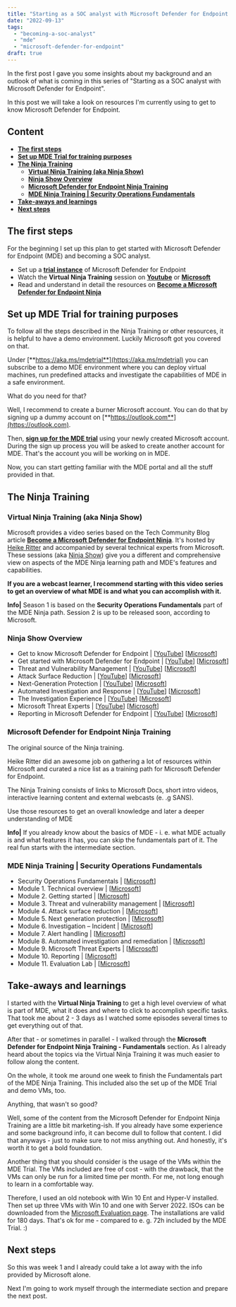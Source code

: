 ```yaml
---
title: "Starting as a SOC analyst with Microsoft Defender for Endpoint | Learning resources for beginners"
date: "2022-09-13"
tags: 
  - "becoming-a-soc-analyst"
  - "mde"
  - "microsoft-defender-for-endpoint"
draft: true
---
```


In the first post I gave you some insights about my background and an outlook of what is coming in this series of "Starting as a SOC analyst with Microsoft Defender for Endpoint".

In this post we will take a look on resources I'm currently using to get to know Microsoft Defender for Endpoint.

## Content

- **[The first steps](#the-first-steps)**
- **[Set up MDE Trial for training purposes](#Set-up-MDE-Trial-for-training-purposes)**
- **[The Ninja Training](#The-Ninja-Training)**
    - **[Virtual Ninja Training (aka Ninja Show)](#Virtual-Ninja-Training-(aka-Ninja-Show))**
    - **[Ninja Show Overview](#Ninja-Show-Overview)**
    - **[Microsoft Defender for Endpoint Ninja Training](#Microsoft-Defender-for-Endpoint-Ninja-Training)**
    - **[MDE Ninja Training | Security Operations Fundamentals](#MDE-Ninja-Training-|-Security-Operations-Fundamentals)**
- **[Take-aways and learnings](#Take-aways-and-learnings)**
- **[Next steps](#Next-steps)**

## The first steps

For the beginning I set up this plan to get started with Microsoft Defender for Endpoint (MDE) and becoming a SOC analyst.

- Set up a **[trial instance](https://aka.ms/mdetrial)** of Microsoft Defender for Endpoint
- Watch the **Virtual Ninja Training** session on **[Youtube](https://www.youtube.com/watch?v=LRFdd4GCZ-Y&list=PLmAptfqzxVEXzbOYvCMjXJQuAwpqnACZ4)** or **[Microsoft](https://aka.ms/ninjashow)**
- Read and understand in detail the resources on **[Become a Microsoft Defender for Endpoint Ninja](https://techcommunity.microsoft.com/t5/microsoft-defender-for-endpoint/become-a-microsoft-defender-for-endpoint-ninja/ba-p/1515647)**

## Set up MDE Trial for training purposes

To follow all the steps described in the Ninja Training or other resources, it is helpful to have a demo environment. Luckily Microsoft got you covered on that.

Under [**https://aka.ms/mdetrial**](https://aka.ms/mdetrial) you can subscribe to a demo MDE environment where you can deploy virtual machines, run predefined attacks and investigate the capabilities of MDE in a safe environment.

What do you need for that?

Well, I recommend to create a burner Microsoft account. You can do that by signing up a dummy account on [**https://outlook.com**](https://outlook.com).

Then, [**sign up for the MDE trial**](https://aka.ms/mdetrial) using your newly created Microsoft account. During the sign up process you will be asked to create another account for MDE. That's the account you will be working on in MDE.

Now, you can start getting familiar with the MDE portal and all the stuff provided in that.

## The Ninja Training

### Virtual Ninja Training (aka Ninja Show)

Microsoft provides a video series based on the Tech Community Blog article [**Become a Microsoft Defender for Endpoint Ninja**](https://techcommunity.microsoft.com/t5/microsoft-defender-for-endpoint/become-a-microsoft-defender-for-endpoint-ninja/ba-p/1515647). It's hosted by [Heike Ritter](https://twitter.com/HeikeRitter) and accompanied by several technical experts from Microsoft. These sessions (aka [Ninja Show](https://aka.ms/ninjashow)) give you a different and comprehensive view on aspects of the MDE Ninja learning path and MDE's features and capabilities.

**If you are a webcast learner, I recommend starting with this video series to get an overview of what MDE is and what you can accomplish with it.**

**Info|** Season 1 is based on the **Security Operations Fundamentals** part of the MDE Ninja path. Session 2 is up to be released soon, according to Microsoft.

### Ninja Show Overview

- Get to know Microsoft Defender for Endpoint | \[[YouTube](https://www.youtube.com/watch?v=LRFdd4GCZ-Y&list=PLmAptfqzxVEXzbOYvCMjXJQuAwpqnACZ4&index=2)\] \[[Microsoft](https://www.microsoft.com/en-us/videoplayer/embed/RE4Y4C4)\]
- Get started with Microsoft Defender for Endpoint | \[[YouTube](https://www.youtube.com/watch?v=46nJFzvG11s&list=PLmAptfqzxVEXzbOYvCMjXJQuAwpqnACZ4&index=3)\] \[[Microsoft](https://www.microsoft.com/en-us/videoplayer/embed/RE4XSvq)\]
- Threat and Vulnerability Management | \[[YouTube](https://www.youtube.com/watch?v=mt6GcC9Qbhw&list=PLmAptfqzxVEXzbOYvCMjXJQuAwpqnACZ4&index=4)\] \[[Microsoft](https://www.microsoft.com/en-us/videoplayer/embed/RE4XTiJ)\]
- Attack Surface Reduction | \[[YouTube](https://www.youtube.com/watch?v=-5pfXrSF1rI&list=PLmAptfqzxVEXzbOYvCMjXJQuAwpqnACZ4&index=5)\] \[[Microsoft](https://www.microsoft.com/en-us/videoplayer/embed/RE4Y7jw)\]
- Next-Generation Protection | \[[YouTube](https://www.youtube.com/watch?v=fou9cEqriH8&list=PLmAptfqzxVEXzbOYvCMjXJQuAwpqnACZ4&index=6)\] \[[Microsoft](https://www.microsoft.com/en-us/videoplayer/embed/RE4Ydvk)\]
- Automated Investigation and Response | \[[YouTube](https://www.youtube.com/watch?v=lu5G-VbELyg&list=PLmAptfqzxVEXzbOYvCMjXJQuAwpqnACZ4&index=7)\] \[[Microsoft](https://www.microsoft.com/en-us/videoplayer/embed/RE4Yl1a)\]
- The Investigation Experience | \[[YouTube](https://www.youtube.com/watch?v=TUU5o2Z7oYw&list=PLmAptfqzxVEXzbOYvCMjXJQuAwpqnACZ4&index=8)\] \[[Microsoft](https://www.microsoft.com/en-us/videoplayer/embed/RE4YhOl)\]
- Microsoft Threat Experts | \[[YouTube](https://www.youtube.com/watch?v=FL87MCkV0Mw&list=PLmAptfqzxVEXzbOYvCMjXJQuAwpqnACZ4&index=9)\] \[[Microsoft](https://www.microsoft.com/en-us/videoplayer/embed/RE4YJAu)\]
- Reporting in Microsoft Defender for Endpoint | \[[YouTube](https://www.youtube.com/watch?v=rhspsNvLpVk&list=PLmAptfqzxVEXzbOYvCMjXJQuAwpqnACZ4&index=10)\] \[[Microsoft](https://www.microsoft.com/en-us/videoplayer/embed/RE4Zf9N)\]

### Microsoft Defender for Endpoint Ninja Training

The original source of the Ninja training.

Heike Ritter did an awesome job on gathering a lot of resources within Microsoft and curated a nice list as a training path for Microsoft Defender for Endpoint.

The Ninja Training consists of links to Microsoft Docs, short intro videos, interactive learning content and external webcasts (e. .g SANS).

Use those resources to get an overall knowledge and later a deeper understanding of MDE

**Info|** If you already know about the basics of MDE - i. e. what MDE actually is and what features it has, you can skip the fundamentals part of it. The real fun starts with the intermediate section.

### MDE Ninja Training | Security Operations Fundamentals

- Security Operations Fundamentals | \[[Microsoft](https://techcommunity.microsoft.com/t5/microsoft-defender-for-endpoint/become-a-microsoft-defender-for-endpoint-ninja/ba-p/1515647#_Toc45281200)\]
- Module 1. Technical overview | \[[Microsoft](https://techcommunity.microsoft.com/t5/microsoft-defender-for-endpoint/become-a-microsoft-defender-for-endpoint-ninja/ba-p/1515647#_Toc45281201)\]
- Module 2. Getting started | \[[Microsoft](https://techcommunity.microsoft.com/t5/microsoft-defender-for-endpoint/become-a-microsoft-defender-for-endpoint-ninja/ba-p/1515647#_Toc45281202)\]
- Module 3. Threat and vulnerability management | \[[Microsoft](https://techcommunity.microsoft.com/t5/microsoft-defender-for-endpoint/become-a-microsoft-defender-for-endpoint-ninja/ba-p/1515647#_Toc45281203)\]
- Module 4. Attack surface reduction | \[[Microsoft](https://techcommunity.microsoft.com/t5/microsoft-defender-for-endpoint/become-a-microsoft-defender-for-endpoint-ninja/ba-p/1515647#_Toc45281204)\]
- Module 5. Next generation protection | \[[Microsoft](https://techcommunity.microsoft.com/t5/microsoft-defender-for-endpoint/become-a-microsoft-defender-for-endpoint-ninja/ba-p/1515647#_Toc45281205)\]
- Module 6. Investigation – Incident | \[[Microsoft](https://techcommunity.microsoft.com/t5/microsoft-defender-for-endpoint/become-a-microsoft-defender-for-endpoint-ninja/ba-p/1515647#_Toc45281206)\]
- Module 7. Alert handling | \[[Microsoft](https://techcommunity.microsoft.com/t5/microsoft-defender-for-endpoint/become-a-microsoft-defender-for-endpoint-ninja/ba-p/1515647#_Toc45281207)\]
- Module 8. Automated investigation and remediation | \[[Microsoft](https://techcommunity.microsoft.com/t5/microsoft-defender-for-endpoint/become-a-microsoft-defender-for-endpoint-ninja/ba-p/1515647#_Toc45281208)\]
- Module 9. Microsoft Threat Experts | \[[Microsoft](https://techcommunity.microsoft.com/t5/microsoft-defender-for-endpoint/become-a-microsoft-defender-for-endpoint-ninja/ba-p/1515647#_Toc45281209)\]
- Module 10. Reporting | \[[Microsoft](https://techcommunity.microsoft.com/t5/microsoft-defender-for-endpoint/become-a-microsoft-defender-for-endpoint-ninja/ba-p/1515647#_Toc45281210)\]
- Module 11. Evaluation Lab | \[[Microsoft](https://techcommunity.microsoft.com/t5/microsoft-defender-for-endpoint/become-a-microsoft-defender-for-endpoint-ninja/ba-p/1515647#_Toc45281211)\]

## Take-aways and learnings

I started with the **Virtual Ninja Training** to get a high level overview of what is part of MDE, what it does and where to click to accomplish specific tasks. That took me about 2 - 3 days as I watched some episodes several times to get everything out of that.

After that - or sometimes in parallel - I walked through the **Microsoft Defender for Endpoint Ninja Training - Fundamentals** section. As I already heard about the topics via the Virtual Ninja Training it was much easier to follow along the content.

On the whole, it took me around one week to finish the Fundamentals part of the MDE Ninja Training. This included also the set up of the MDE Trial and demo VMs, too.

Anything, that wasn't so good?

Well, some of the content from the Microsoft Defender for Endpoint Ninja Training are a little bit marketing-ish. If you already have some experience and some background info, it can become dull to follow that content. I did that anyways - just to make sure to not miss anything out. And honestly, it's worth it to get a bold foundation.

Another thing that you should consider is the usage of the VMs within the MDE Trial. The VMs included are free of cost - with the drawback, that the VMs can only be run for a limited time per month. For me, not long enough to learn in a comfortable way.

Therefore, I used an old notebook with Win 10 Ent and Hyper-V installed. Then set up three VMs with Win 10 and one with Server 2022. ISOs can be downloaded from the [Microsoft Evaluation page](https://www.microsoft.com/en-us/evalcenter). The installations are valid for 180 days. That's ok for me - compared to e. g. 72h included by the MDE Trial. :)

## Next steps

So this was week 1 and I already could take a lot away with the info provided by Microsoft alone.

Next I'm going to work myself through the intermediate section and prepare the next post.
